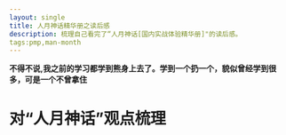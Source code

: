 ```yaml
---
layout: single
title: 人月神话精华册之读后感
description: 梳理自己看完了“人月神话[国内实战体验精华册]"的读后感。
tags:pmp,man-month
---
```


**不得不说,我之前的学习都学到熊身上去了。学到一个扔一个，貌似曾经学到很多，可是一个不曾拿住**

# 对“人月神话”观点梳理
